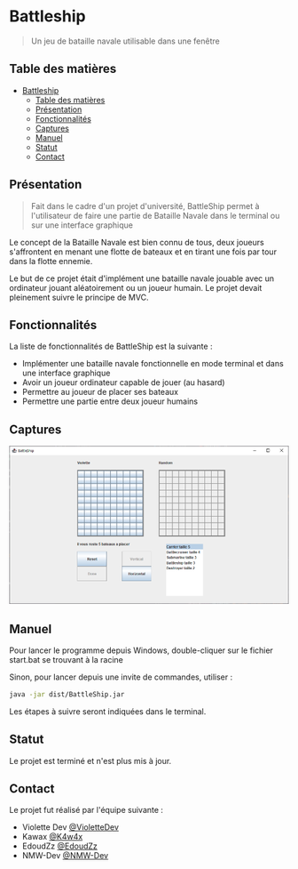 # Battleship
> Un jeu de bataille navale utilisable dans une fenêtre

## Table des matières
- [Battleship](#battleship)
  - [Table des matières](#table-des-matières)
  - [Présentation](#présentation)
  - [Fonctionnalités](#fonctionnalités)
  - [Captures](#captures)
  - [Manuel](#manuel)
  - [Statut](#statut)
  - [Contact](#contact)


## Présentation
> Fait dans le cadre d'un projet d'université, BattleShip permet à l'utilisateur de faire une partie de Bataille Navale dans le terminal ou sur une interface graphique

Le concept de la Bataille Navale est bien connu de tous, deux joueurs s'affrontent en menant
une flotte de bateaux et en tirant une fois par tour dans la flotte ennemie. 

Le but de ce projet était d'implément une bataille navale jouable avec un ordinateur jouant
aléatoirement ou un joueur humain. Le projet devait pleinement suivre le principe de MVC.

## Fonctionnalités
La liste de fonctionnalités de BattleShip est la suivante :
- Implémenter une bataille navale fonctionnelle en mode terminal et dans une interface graphique
- Avoir un joueur ordinateur capable de jouer (au hasard)
- Permettre au joueur de placer ses bateaux
- Permettre une partie entre deux joueur humains


## Captures
![Example screenshot](./BattleShip/images/window.png)
<!-- If you have screenshots you'd like to share, include them here. -->


## Manuel
Pour lancer le programme depuis Windows, double-cliquer sur le fichier start.bat se trouvant à la racine

Sinon, pour lancer depuis une invite de commandes, utiliser :
```sh
java -jar dist/BattleShip.jar
```
Les étapes à suivre seront indiquées dans le terminal.

## Statut
Le projet est terminé et n'est plus mis à jour.

## Contact
Le projet fut réalisé par l'équipe suivante :
- Violette Dev [@VioletteDev](https://github.com/VioletteDev)
- Kawax [@K4w4x](https://github.com/K4w4x)
- EdoudZz [@EdoudZz](https://github.com/EdoudZz)
- NMW-Dev [@NMW-Dev](https://github.com/NMW-Dev)
